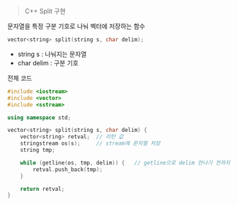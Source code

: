 > C++ Split 구현

문자열을 특정 구분 기호로 나눠 벡터에 저장하는 함수

```cpp
vector<string> split(string s, char delim);
```
- string s : 나눠지는 문자열
- char delim : 구분 기호


전체 코드
```cpp
#include <iostream>
#include <vector>
#include <sstream>

using namespace std;

vector<string> split(string s, char delim) {
	vector<string> retval;  // 리턴 값
	stringstream os(s);     // stream에 문자열 저장
	string tmp;

	while (getline(os, tmp, delim)) {   // getline으로 delim 만나기 전까지 tmp에 저장
		retval.push_back(tmp);
	}

	return retval;
}
```

